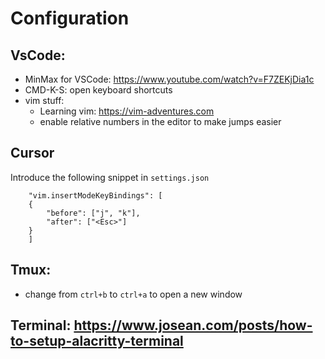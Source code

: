 # Configuration
## VsCode:
- MinMax for VSCode: https://www.youtube.com/watch?v=F7ZEKjDia1c
- CMD-K-S: open keyboard shortcuts
- vim stuff:
    - Learning vim: https://vim-adventures.com
    - enable relative numbers in the editor to make jumps easier
## Cursor 
Introduce the following snippet in `settings.json`
```
    "vim.insertModeKeyBindings": [
    {
        "before": ["j", "k"],
        "after": ["<Esc>"]
    }
    ]
```
## Tmux: 
- change from `ctrl+b` to `ctrl+a` to open a new window
## Terminal: https://www.josean.com/posts/how-to-setup-alacritty-terminal 
